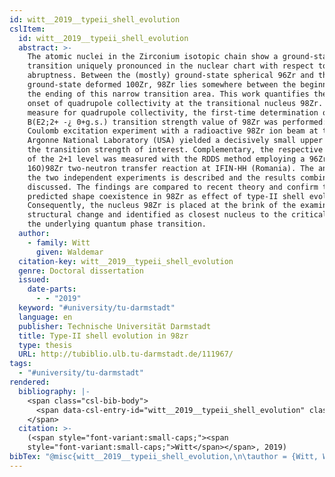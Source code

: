 ```yaml
---
id: witt__2019__typeii_shell_evolution
cslItem:
  id: witt__2019__typeii_shell_evolution
  abstract: >-
    The atomic nuclei in the Zirconium isotopic chain show a ground-state shape
    transition uniquely pronounced in the nuclear chart with respect to its
    abruptness. Between the (mostly) ground-state spherical 96Zr and the
    ground-state deformed 100Zr, 98Zr lies somewhere between the beginning and
    the ending of this narrow transition area. This work quantifies the sudden
    onset of quadrupole collectivity at the transitional nucleus 98Zr. As
    measure for quadrupole collectivity, the first-time determination of the
    B(E2;2+ -¿ 0+g.s.) transition strength value of 98Zr was performed: A
    Coulomb excitation experiment with a radioactive 98Zr ion beam at the
    Argonne National Laboratory (USA) yielded a decisively small upper limit for
    the transition strength of interest. Complementary, the respective lifetime
    of the 2+1 level was measured with the RDDS method employing a 96Zr(18O,
    16O)98Zr two-neutron transfer reaction at IFIN-HH (Romania). The analysis of
    the two independent experiments is described and the results combined and
    discussed. The findings are compared to recent theory and confirm the
    predicted shape coexistence in 98Zr as effect of type-II shell evolution.
    Consequently, the nucleus 98Zr is placed at the brink of the examined
    structural change and identified as closest nucleus to the critical point of
    the underlying quantum phase transition.
  author:
    - family: Witt
      given: Waldemar
  citation-key: witt__2019__typeii_shell_evolution
  genre: Doctoral dissertation
  issued:
    date-parts:
      - - "2019"
  keyword: "#university/tu-darmstadt"
  language: en
  publisher: Technische Universität Darmstadt
  title: Type-II shell evolution in 98zr
  type: thesis
  URL: http://tubiblio.ulb.tu-darmstadt.de/111967/
tags:
  - "#university/tu-darmstadt"
rendered:
  bibliography: |-
    <span class="csl-bib-body">
      <span data-csl-entry-id="witt__2019__typeii_shell_evolution" class="csl-entry"><span class='author-bib'>Witt</span>. <span class='date-bib'>(2019)</span>. <span class='title'><i><b><span style="font-style:normal;">Type-II shell evolution in 98zr</span></b></i></span> [Doctoral dissertation, Technische Universität Darmstadt]. <span class='URL'><a href='http://tubiblio.ulb.tu-darmstadt.de/111967/'>LINK</a></span></span>
    </span>
  citation: >-
    (<span style="font-variant:small-caps;"><span
    style="font-variant:small-caps;">Witt</span></span>, 2019)
bibTex: "@misc{witt__2019__typeii_shell_evolution,\n\tauthor = {Witt, Waldemar},\n\tyear = {2019},\n\tschool = {Technische Universit{\\\" a}t Darmstadt},\n\ttitle = {Type-{II} shell evolution in 98zr},\n\ttype = {Doctoral dissertation},\n\turl = {http://tubiblio.ulb.tu-darmstadt.de/111967/},\n}\n\n"
---
```

